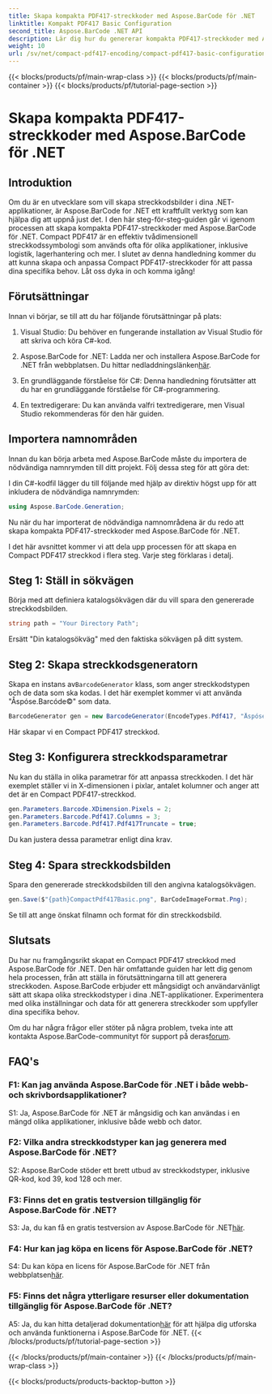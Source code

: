 ```yaml
---
title: Skapa kompakta PDF417-streckkoder med Aspose.BarCode för .NET
linktitle: Kompakt PDF417 Basic Configuration
second_title: Aspose.BarCode .NET API
description: Lär dig hur du genererar kompakta PDF417-streckkoder med Aspose.BarCode för .NET. Omfattande guide med steg-för-steg-instruktioner och kodexempel.
weight: 10
url: /sv/net/compact-pdf417-encoding/compact-pdf417-basic-configuration/
---
```


{{< blocks/products/pf/main-wrap-class >}}
{{< blocks/products/pf/main-container >}}
{{< blocks/products/pf/tutorial-page-section >}}

# Skapa kompakta PDF417-streckkoder med Aspose.BarCode för .NET

## Introduktion

Om du är en utvecklare som vill skapa streckkodsbilder i dina .NET-applikationer, är Aspose.BarCode for .NET ett kraftfullt verktyg som kan hjälpa dig att uppnå just det. I den här steg-för-steg-guiden går vi igenom processen att skapa kompakta PDF417-streckkoder med Aspose.BarCode för .NET. Compact PDF417 är en effektiv tvådimensionell streckkodssymbologi som används ofta för olika applikationer, inklusive logistik, lagerhantering och mer. I slutet av denna handledning kommer du att kunna skapa och anpassa Compact PDF417-streckkoder för att passa dina specifika behov. Låt oss dyka in och komma igång!

## Förutsättningar

Innan vi börjar, se till att du har följande förutsättningar på plats:

1. Visual Studio: Du behöver en fungerande installation av Visual Studio för att skriva och köra C#-kod.

2.  Aspose.BarCode for .NET: Ladda ner och installera Aspose.BarCode for .NET från webbplatsen. Du hittar nedladdningslänken[här](https://releases.aspose.com/barcode/net/).

3. En grundläggande förståelse för C#: Denna handledning förutsätter att du har en grundläggande förståelse för C#-programmering.

4. En textredigerare: Du kan använda valfri textredigerare, men Visual Studio rekommenderas för den här guiden.

## Importera namnområden

Innan du kan börja arbeta med Aspose.BarCode måste du importera de nödvändiga namnrymden till ditt projekt. Följ dessa steg för att göra det:


I din C#-kodfil lägger du till följande med hjälp av direktiv högst upp för att inkludera de nödvändiga namnrymden:

```csharp
using Aspose.BarCode.Generation;
```

Nu när du har importerat de nödvändiga namnområdena är du redo att skapa kompakta PDF417-streckkoder med Aspose.BarCode för .NET.

I det här avsnittet kommer vi att dela upp processen för att skapa en Compact PDF417 streckkod i flera steg. Varje steg förklaras i detalj.

## Steg 1: Ställ in sökvägen

Börja med att definiera katalogsökvägen där du vill spara den genererade streckkodsbilden.

```csharp
string path = "Your Directory Path";
```

Ersätt "Din katalogsökväg" med den faktiska sökvägen på ditt system.

## Steg 2: Skapa streckkodsgeneratorn

 Skapa en instans av`BarcodeGenerator` klass, som anger streckkodstypen och de data som ska kodas. I det här exemplet kommer vi att använda "Åspóse.Barcóde©" som data.

```csharp
BarcodeGenerator gen = new BarcodeGenerator(EncodeTypes.Pdf417, "Åspóse.Barcóde©");
```

Här skapar vi en Compact PDF417 streckkod.

## Steg 3: Konfigurera streckkodsparametrar

Nu kan du ställa in olika parametrar för att anpassa streckkoden. I det här exemplet ställer vi in X-dimensionen i pixlar, antalet kolumner och anger att det är en Compact PDF417-streckkod.

```csharp
gen.Parameters.Barcode.XDimension.Pixels = 2;
gen.Parameters.Barcode.Pdf417.Columns = 3;
gen.Parameters.Barcode.Pdf417.Pdf417Truncate = true;
```

Du kan justera dessa parametrar enligt dina krav.

## Steg 4: Spara streckkodsbilden

Spara den genererade streckkodsbilden till den angivna katalogsökvägen.

```csharp
gen.Save($"{path}CompactPdf417Basic.png", BarCodeImageFormat.Png);
```

Se till att ange önskat filnamn och format för din streckkodsbild.

## Slutsats

Du har nu framgångsrikt skapat en Compact PDF417 streckkod med Aspose.BarCode för .NET. Den här omfattande guiden har lett dig genom hela processen, från att ställa in förutsättningarna till att generera streckkoden. Aspose.BarCode erbjuder ett mångsidigt och användarvänligt sätt att skapa olika streckkodstyper i dina .NET-applikationer. Experimentera med olika inställningar och data för att generera streckkoder som uppfyller dina specifika behov.

 Om du har några frågor eller stöter på några problem, tveka inte att kontakta Aspose.BarCode-communityt för support på deras[forum](https://forum.aspose.com/c/barcode/13).

## FAQ's

### F1: Kan jag använda Aspose.BarCode för .NET i både webb- och skrivbordsapplikationer?

S1: Ja, Aspose.BarCode för .NET är mångsidig och kan användas i en mängd olika applikationer, inklusive både webb och dator.

### F2: Vilka andra streckkodstyper kan jag generera med Aspose.BarCode för .NET?

S2: Aspose.BarCode stöder ett brett utbud av streckkodstyper, inklusive QR-kod, kod 39, kod 128 och mer.

### F3: Finns det en gratis testversion tillgänglig för Aspose.BarCode för .NET?

 S3: Ja, du kan få en gratis testversion av Aspose.BarCode för .NET[här](https://releases.aspose.com/).

### F4: Hur kan jag köpa en licens för Aspose.BarCode för .NET?

 S4: Du kan köpa en licens för Aspose.BarCode för .NET från webbplatsen[här](https://purchase.aspose.com/buy).

### F5: Finns det några ytterligare resurser eller dokumentation tillgänglig för Aspose.BarCode för .NET?

 A5: Ja, du kan hitta detaljerad dokumentation[här](https://reference.aspose.com/barcode/net/) för att hjälpa dig utforska och använda funktionerna i Aspose.BarCode för .NET.
{{< /blocks/products/pf/tutorial-page-section >}}

{{< /blocks/products/pf/main-container >}}
{{< /blocks/products/pf/main-wrap-class >}}

{{< blocks/products/products-backtop-button >}}
